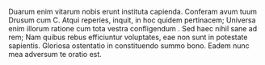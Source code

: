 Duarum enim vitarum nobis erunt instituta capienda. Conferam avum tuum Drusum cum C. Atqui reperies, inquit, in hoc quidem pertinacem; Universa enim illorum ratione cum tota vestra confligendum . Sed haec nihil sane ad rem; Nam quibus rebus efficiuntur voluptates, eae non sunt in potestate sapientis. Gloriosa ostentatio in constituendo summo bono. Eadem nunc mea adversum te oratio est. 